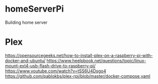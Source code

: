 # homeServerPi
Building home server

# Plex

https://opensourcegeeks.net/how-to-install-plex-on-a-raspberry-pi-with-docker-and-ubuntu/
https://www.heelpbook.net/questions/topic/linux-mount-ext4-usb-flash-drive-to-raspberry-pi/
https://www.youtube.com/watch?v=tSS6U4Dsgo4
https://github.com/pablokbs/plex-rpi/blob/master/docker-compose.yaml
